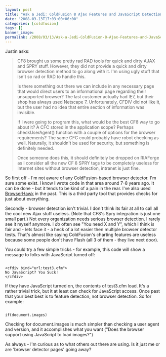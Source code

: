 ```yaml
---
layout: post
title: "Ask a Jedi: ColdFusion 8 Ajax Features and JavaScript Detection"
date: "2008-03-13T17:03:00+06:00"
categories: [coldfusion]
tags: []
banner_image: 
permalink: /2008/03/13/Ask-a-Jedi-ColdFusion-8-Ajax-Features-and-JavaScript-Detection
---
```


Justin asks:

<blockquote>
<p>
CF8 brought us some pretty rad RAD tools for quick and
dirty AJAX and SPRY stuff. However, they did not provide a quick and dirty browser detection method to go along with it. I'm using ugly stuff that isn't so rad or RAD to handle this.

Is there something out there we can include in any necessary page that would direct users to an informational page regarding their unsupported browser? The last customer actually had IE7, but their shop has always used Netscape 7. Unfortunately, CFDIV did not like it, but the user had
no idea that entire section of information was invisible.

If I were going to program this, what would be the best CF8 way to go about it? A CFC stored in the application scope? Perhaps checkUserAgent() function with a couple of options
for the browser requirements? The same CFC could probably have robot checking as well. Naturally, it shouldn't be used for security, but something is definitely needed.

Once someone does this, it should definitely be dropped on RIAForge as I consider all the new CF 8 SPRY tags to be completely useless for Internet sites without browser detection, intranet is just fine. 
</p>
</blockquote>

So first off - I'm not aware of any ColdFusion-based browser detector. I'm sure some exist. I know I wrote code in that area around 7-8 years ago. It can be done - but it tends to be kind of a pain in the rear. I've also used <a href="http://www.cyscape.com/Default.aspx?bhcp=1">BrowserHawk</a> in the past. This is a third party tool that provides checks for just about everything.

Secondly - browser detection isn't trivial. I don't think its fair at all to call all the cool new Ajax stuff useless. (Note that CF8's Spry integration is just one small part.) Not every organization needs serious browser detection. I rarely see it myself anymore. I <i>do</i> often see "You need X and Y", which I think is fair and - lets face it - a heck of a lot easier then multiple browser detector tests. That's almost like saying ColdFusion's charting features are useless because some people don't have Flash (all 3 of them - they live next door). 

You could try a few simple tricks - for example, this code will show a message to folks with JavaScript turned off:

<code>
&lt;cfdiv bind="url:test3.cfm"&gt;
No JavaScript? You Suck!
&lt;/cfdiv&gt;
</code>

If they have JavaScript turned on, the contents of test3.cfm load. It's a rather trivial trick, but it at least can check for JavaScript access. Once past that your best best is to feature detection, not browser detection. So for example:

<code>
if(document.images)
</code>

Checking for document.images is much simpler than checking a user agent and version, and it accomplishes what you want ("Does the browser support using JavaScript to load images?")

As always - I'm curious as to what others out there are using. Is it just me or are 'browser detector pages' going away?